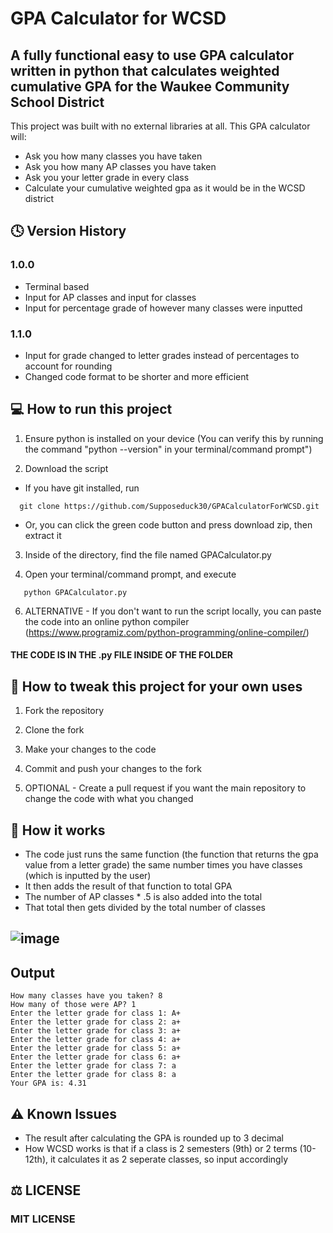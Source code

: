 # GPA Calculator for WCSD

## A fully functional easy to use GPA calculator written in python that calculates weighted cumulative GPA for the Waukee Community School District

This project was built with no external libraries at all. This GPA calculator will:
- Ask you how many classes you have taken 
- Ask you how many AP classes you have taken
- Ask you your letter grade in every class
- Calculate your cumulative weighted gpa as it would be in the WCSD district 

## 🕓 Version History
### 1.0.0 
- Terminal based
- Input for AP classes and input for classes
- Input for percentage grade of however many classes were inputted

### 1.1.0 
- Input for grade changed to letter grades instead of percentages to account for rounding
- Changed code format to be shorter and more efficient 

## 💻 How to run this project
1. Ensure python is installed on your device (You can verify this by running the command "python --version" in your terminal/command prompt")

2. Download the script
- If you have git installed, run
```
  git clone https://github.com/Supposeduck30/GPACalculatorForWCSD.git
  ```
- Or, you can click the green code button and press download zip, then extract it

3. Inside of the directory, find the file named GPACalculator.py

4. Open your terminal/command prompt, and execute
```
   python GPACalculator.py
  ```
6. ALTERNATIVE - If you don't want to run the script locally, you can paste the code into an online python compiler (https://www.programiz.com/python-programming/online-compiler/)

#### THE CODE IS IN THE .py FILE INSIDE OF THE FOLDER


## 🔧 How to tweak this project for your own uses 
1. Fork the repository
   
2. Clone the fork
   
3. Make your changes to the code
   
4. Commit and push your changes to the fork
   
5. OPTIONAL - Create a pull request if you want the main repository to change the code with what you changed 

## 🧮 How it works 
- The code just runs the same function (the function that returns the gpa value from a letter grade) the same number times you have classes (which is inputted by the user)
- It then adds the result of that function to total GPA
- The number of AP classes * .5 is also added into the total
- That total then gets divided by the total number of classes

## ![image](https://github.com/user-attachments/assets/4b876f8e-069a-48ac-a344-44da6317453a)

## Output
```
How many classes have you taken? 8
How many of those were AP? 1
Enter the letter grade for class 1: A+
Enter the letter grade for class 2: a+
Enter the letter grade for class 3: a+
Enter the letter grade for class 4: a+
Enter the letter grade for class 5: a+
Enter the letter grade for class 6: a+
Enter the letter grade for class 7: a
Enter the letter grade for class 8: a
Your GPA is: 4.31
```
## ⚠️ Known Issues 
- The result after calculating the GPA is rounded up to 3 decimal 
- How WCSD works is that if a class is 2 semesters (9th) or 2 terms (10-12th), it calculates it as 2 seperate classes, so input accordingly 



## ⚖️ LICENSE
### MIT LICENSE
